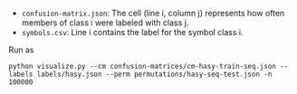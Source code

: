 * `confusion-matrix.json`: The cell (line i, column j) represents how often
  members of class i were labeled with class j.
* `symbols.csv`: Line i contains the label for the symbol class i.


Run as

```
python visualize.py --cm confusion-matrices/cm-hasy-train-seq.json --labels labels/hasy.json --perm permutations/hasy-seq-test.json -n 100000
```
